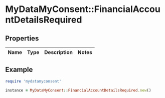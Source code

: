 # MyDataMyConsent::FinancialAccountDetailsRequired

## Properties

| Name | Type | Description | Notes |
| ---- | ---- | ----------- | ----- |

## Example

```ruby
require 'mydatamyconsent'

instance = MyDataMyConsent::FinancialAccountDetailsRequired.new()
```

